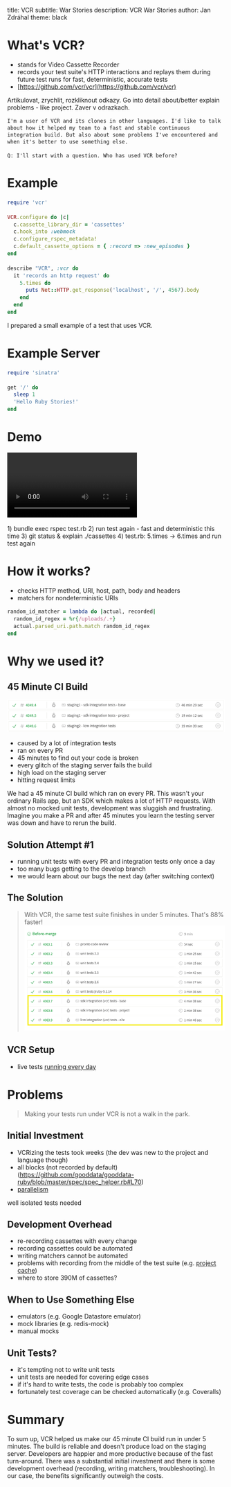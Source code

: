 title: VCR
subtitle: War Stories
description: VCR War Stories
author: Jan Zdráhal
theme: black

# What's VCR?

- stands for Video Cassette Recorder
- records your test suite's HTTP interactions and replays them during future test runs for fast, deterministic, accurate tests
- [https://github.com/vcr/vcr](https://github.com/vcr/vcr)

<aside class="notes">
    Artikulovat, zrychlit, rozkliknout odkazy. Go into detail about/better explain problems - like project. Zaver v odrazkach.

    I'm a user of VCR and its clones in other languages. I'd like to talk about how it helped my team to a fast and stable continuous integration build. But also about some problems I've encountered and when it's better to use something else.

    Q: I'll start with a question. Who has used VCR before?
</aside>

# Example

``` ruby
require 'vcr'

VCR.configure do |c|
  c.cassette_library_dir = 'cassettes'
  c.hook_into :webmock
  c.configure_rspec_metadata!
  c.default_cassette_options = { :record => :new_episodes }
end

describe "VCR", :vcr do
  it 'records an http request' do
    5.times do
      puts Net::HTTP.get_response('localhost', '/', 4567).body
    end
  end
end
```

<aside class="notes">
    I prepared a small example of a test that uses VCR.
</aside>

# Example Server

``` ruby
require 'sinatra'

get '/' do
  sleep 1
  'Hello Ruby Stories!'
end
```

# Demo

<video src="vcr_demo.mov"></video>

<aside class="notes">
    1) bundle exec rspec test.rb
    2) run test again - fast and deterministic this time
    3) git status & explain ./cassettes
    4) test.rb: 5.times -> 6.times and run test again
</aside>

# How it works?

- checks HTTP method, URI, host, path, body and headers
- matchers for nondeterministic URIs

``` ruby
random_id_matcher = lambda do |actual, recorded|
  random_id_regex = %r{/uploads/.+}
  actual.parsed_uri.path.match random_id_regex
end
```

# Why we used it?

## 45 Minute CI Build
![slow build](slow_build.png)
- caused by a lot of integration tests
- ran on every PR
- 45 minutes to find out your code is broken
- every glitch of the staging server fails the build
- high load on the staging server
- hitting request limits

<aside class="notes">
    We had a 45 minute CI build which ran on every PR. This wasn't your ordinary Rails app, but an SDK which makes a lot of HTTP requests. With almost no mocked unit tests, development was sluggish and frustrating. Imagine you make a PR and after 45 minutes you learn the testing server was down and have to rerun the build.
</aside>

## Solution Attempt #1

- running unit tests with every PR and integration tests only once a day
- too many bugs getting to the develop branch
- we would learn about our bugs the next day (after switching context)

## The Solution

> With VCR, the same test suite finishes in under 5 minutes. That's 88% faster!
![fast build](fast_build.png)

## VCR Setup

- live tests [running every day](https://travis-ci.org/gooddata/gooddata-ruby/builds/520872126)

# Problems

> Making your tests run under VCR is not a walk in the park.

## Initial Investment

- VCRizing the tests took weeks (the dev was new to the project and language though)
- all blocks (not recorded by default)(https://github.com/gooddata/gooddata-ruby/blob/master/spec/spec_helper.rb#L70)
- [parallelism](https://github.com/gooddata/gooddata-ruby/blob/master/spec/spec_helper.rb#L60)

<aside class="notes">
    well isolated tests needed
</aside>

## Development Overhead
- re-recording cassettes with every change
- recording cassettes could be automated
- writing matchers cannot be automated
- problems with recording from the middle of the test suite (e.g. [project cache](https://github.com/gooddata/gooddata-ruby/blob/master/spec/vcr_configurer.rb#L65-L71))
- where to store 390M of cassettes?

## When to Use Something Else

- emulators (e.g. Google Datastore emulator)
- mock libraries (e.g. redis-mock)
- manual mocks

## Unit Tests?
- it's tempting not to write unit tests
- unit tests are needed for covering edge cases
- if it's hard to write tests, the code is probably too complex
- fortunately test coverage can be checked automatically (e.g. Coveralls)

# Summary

<aside class="notes">
    To sum up, VCR helped us make our 45 minute CI build run in under 5 minutes. The build is reliable and doesn't produce load on the staging server. Developers are happier and more productive because of the fast turn-around. There was a substantial initial investment and there is some development overhead (recording, writing matchers, troubleshooting). In our case, the benefits significantly outweigh the costs.
</aside>

